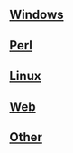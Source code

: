 ## [Windows](windows.md)
## [Perl](perl.md)
## [Linux](linux.md)
## [Web](web.md)
## [Other](other.md)
